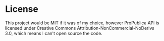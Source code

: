 # License

This project would be MIT if it was of my choice, however ProPublica API is licensed under Creative Commons Attribution-NonCommercial-NoDerivs 3.0, which means I can't open source the code.
